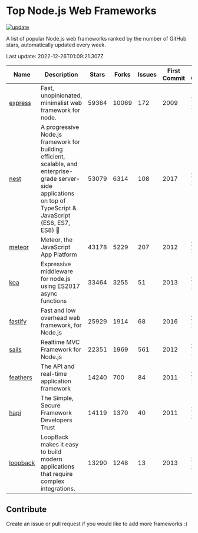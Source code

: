# Top Node.js Web Frameworks

[![update](https://github.com/sunnysid3up/nodejs-web-frameworks/actions/workflows/update.yml/badge.svg)](https://github.com/sunnysid3up/nodejs-web-frameworks/actions/workflows/update.yml)

A list of popular Node.js web frameworks ranked by the number of GitHub stars, automatically updated every week.

Last update: 2022-12-26T01:09:21.307Z

| Name          | Description          | Stars                     | Forks          | Issues               | First Commit        | Last Commit         | Language          |
|---------------|----------------------|---------------------------|----------------|----------------------|---------------------|---------------------|-------------------|
| [express](https://github.com/expressjs/express) | Fast, unopinionated, minimalist web framework for node. | 59364 | 10069 | 172 | 2009 | 2022-12-25 | JS |
| [nest](https://github.com/nestjs/nest) | A progressive Node.js framework for building efficient, scalable, and enterprise-grade server-side applications on top of TypeScript & JavaScript (ES6, ES7, ES8) 🚀 | 53079 | 6314 | 108 | 2017 | 2022-12-25 | TS |
| [meteor](https://github.com/meteor/meteor) | Meteor, the JavaScript App Platform | 43178 | 5229 | 207 | 2012 | 2022-12-25 | JS |
| [koa](https://github.com/koajs/koa) | Expressive middleware for node.js using ES2017 async functions | 33464 | 3255 | 51 | 2013 | 2022-12-26 | JS |
| [fastify](https://github.com/fastify/fastify) | Fast and low overhead web framework, for Node.js | 25929 | 1914 | 68 | 2016 | 2022-12-25 | JS |
| [sails](https://github.com/balderdashy/sails) | Realtime MVC Framework for Node.js | 22351 | 1969 | 561 | 2012 | 2022-12-26 | JS |
| [feathers](https://github.com/feathersjs/feathers) | The API and real-time application framework | 14240 | 700 | 84 | 2011 | 2022-12-25 | TS |
| [hapi](https://github.com/hapijs/hapi) | The Simple, Secure Framework Developers Trust | 14119 | 1370 | 40 | 2011 | 2022-12-25 | JS |
| [loopback](https://github.com/strongloop/loopback) | LoopBack makes it easy to build modern applications that require complex integrations. | 13290 | 1248 | 13 | 2013 | 2022-12-24 | JS |

## Contribute 

Create an issue or pull request if you would like to add more frameworks :)
